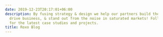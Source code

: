 ```yaml
---
date: 2019-12-23T20:17:01+06:00
description: By fusing strategy & design we help our partners build their brands,
  drive business, & stand out from the noise in saturated markets! Follow our blog
  for the latest case studies and projects.
title: Roxo Blog
---
```


